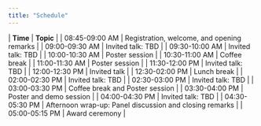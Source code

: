 ```yaml
---
title: "Schedule"
---
```


| **Time**       | **Topic**                                               |
| 08:45-09:00 AM | Registration, welcome, and opening remarks              |
| 09:00-09:30 AM | Invited talk: TBD                                       |
| 09:30-10:00 AM | Invited talk: TBD                                       |
| 10:00-10:30 AM | Poster session                                          |
| 10:30-11:00 AM | Coffee break                                            |
| 11:00-11:30 AM | Poster session                                          |
| 11:30-12:00 PM | Invited talk: TBD                                       |
| 12:00-12:30 PM | Invited talk                                            |
| 12:30-02:00 PM | Lunch break                                             |
| 02:00-02:30 PM | Invited talk: TBD                                       |
| 02:30-03:00 PM | Invited talk: TBD                                       |
| 03:00-03:30 PM | Coffee break and Poster session                         |
| 03:30-04:00 PM | Poster and demo session                                 |
| 04:00-04:30 PM | Invited talk: TBD                                       |
| 04:30-05:30 PM | Afternoon wrap-up: Panel discussion and closing remarks |
| 05:00-05:15 PM | Award ceremony                                          |

